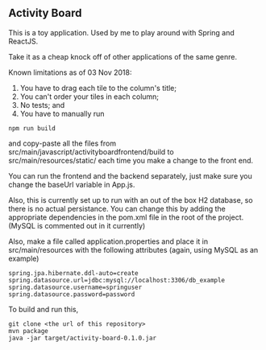 Activity Board
--------------

This is a toy application. Used by me to play around with Spring and ReactJS.

Take it as a cheap knock off of other applications of the same genre.

Known limitations as of 03 Nov 2018:
1. You have to drag each tile to the column's title;
2. You can't order your tiles in each column;
3. No tests; and
4. You have to manually run 
```
npm run build
```
and copy-paste all the files from src/main/javascript/activityboardfrontend/build to
src/main/resources/static/ each time you make a change to the front end.

You can run the frontend and the backend separately, just make sure you change the baseUrl variable in App.js.

Also, this is currently set up to run with an out of the box H2 database, so there is no actual persistance. You can change this by adding the appropriate dependencies in the pom.xml file in the root of the project. (MySQL is commented out in it currently)

Also, make a file called
application.properties and place it in src/main/resources with the following attributes (again, using MySQL as an example)
```
spring.jpa.hibernate.ddl-auto=create
spring.datasource.url=jdbc:mysql://localhost:3306/db_example
spring.datasource.username=springuser
spring.datasource.password=password
```


To build and run this,
```
git clone <the url of this repository>
mvn package
java -jar target/activity-board-0.1.0.jar

```